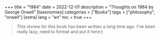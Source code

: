 +++
title = "1984"
date = 2022-12-01
description = "Thoughts on 1984 by George Orwell"
[taxonomies]
categories = ["Books"]
tags = ["philosophy", "orwell"]
[extra]
lang = "en"
toc = true
+++

> This review for this book has been written a long time ago. I've been really lazy, need to format and put it here:)

